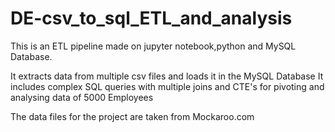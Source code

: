 # DE-csv_to_sql_ETL_and_analysis

This is an ETL pipeline made on jupyter notebook,python and MySQL Database.

It extracts data from multiple csv files and loads it in the MySQL Database
It includes complex SQL queries with multiple joins and CTE's for pivoting and analysing data
of 5000 Employees

The data files for the project are taken from Mockaroo.com 
